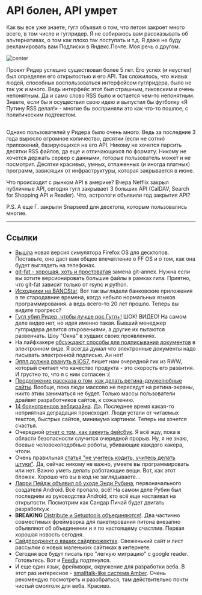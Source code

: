 # API болен, API умрет

Как вы все уже знаете, гугл объявил о том, что летом закроет много всего, в том числе и гуглридер. Я не собираюсь вам рассказывать об альтернативах, о том как плохо так поступать и т.д. Я даже не буду рекламировать вам Подписки в Яндекс.Почте. Моя речь о другом.

![center](http://2.bp.blogspot.com/-Q1RrkwT7FQg/UG7b219OG-I/AAAAAAAABY0/o0hkAxtkpno/s1600/default-ogb.png)

Проект Ридер успешно существовал более 5 лет. Его успех (и неуспех) был определен его открытостью и его API. Так сложилось, что живых людей, способных воспользоваться интерфейсом гуглридера, было не так уж и много. Ведь интерфейс этот был страшным, гиковским и очень непонятным. Да и само слово RSS было и остается чем-то непонятным. Знаете, если бы я осуществил свою идею и выпустил бы футболку «Я Путину RSS делал!» - многие бы восприняли это как что-то пошлое, с политическим подтекстом.

<img src="http://cho.justos.org:9119/counter.gif" height=1 width=1/>

Однако пользователей у Ридера было очень много. Ведь за последние 3 года выросло огромное количество, десятки (если не сотни) приложений, базирующихся на его API. Никому не хочется парсить десятки RSS файлов, да еще и отличающихся по формату. Никому не хочется держать сервер с данными, готорые пользователь может и не посмотрит. Десятки красивых, умных, отлаженных (и иногда платных) программ, зависящих от инфраструктуры, которая закрывается в июне.

Что происходит с рынком API в америке? Вчера Netflix закрыл публичные API, сегодня гугл закрывает 3 больших API (CalDAV, Search for Shopping API и Reader). Что, астрологи объявили год закрытия API?

P.S. А еще Г. закрыли Snapseed для десктопа, которым пользовались многие.

-----

## Ссылки

* [Вышла](https://hacks.mozilla.org/2013/03/firefox-os-simulator-previewing-version-3-0/) новая версия симулятора Firefox OS для десктопов. Поставьте, оно даст вам общее впечатление о FF OS и о том, как она будет выглядеть на телефонах.
* [git-fat - хорошая, хоть и простоватая](https://github.com/jedbrown/git-fat) замена git-annex. Нужна если вы хотите версионировать большие файлы в рамках гита. Приятно, что git-fat зависит только от rsync и python.
* [Исходники на BANCStar](https://github.com/jloughry/BANCStar). Вот так выглядели банковские приложения в те стародавние времена, когда небыло нормальных языков программирования. а ведь всего-то 20 лет прошло. Теперь вы видите прогресс?
* [Гугл убил Ридер, чтобы лучше рос Гугл+!](http://thenextweb.com/google/2013/03/14/former-google-reader-product-manager-confirms-our-suspicions-its-demise-is-all-about-google/) ШОК! ВИДЕО! На самом деле видео нет, но идея именно такая. Бывший менеджер гуглридера делится откровениями, а другие их пытаются развенчать. Шоу "Окна" в худших своих проявлениях.
* На лайфхакере [обсуждают способы для подписывания документов](http://lifehacker.com/5990172/whats-the-best-way-to-to-sign-documents-electronically-without-scanning-them) в электронном виде. Я всегда думал что электронные документы надо писывать электронной подписью. Ан нет!
* [Эппл должна рвануть в iOS7](http://readwrite.com/2013/03/12/why-apple-ios-7-needs-to-kill-it), пишет нам очередной гик из RWW, который считает что качество продукта - это скорость его развития. И грустно то, что я с ним согласен :(
* [Продолжение рассказа о том, как делать ретина-дружелюбные сайты](http://paulstamatiou.com/responsive-retina-blog-development-part-2). Вообще, пока люди массово не пересядут на ретина-экраны, никто этим заниматься не будет. Только массы пользователи драйвят разработчиков сайтов, к сожалению.
* [14 боянотрендов вебдизайна](http://econsultancy.com/uk/blog/62335-14-lousy-web-design-trends-that-are-making-a-comeback). Да. Последнее время какая-то неприятная деградация происходит. Люди устали от читаемых текстов, быстрых сайтов, минимума картинок. Теперь им хочется счастья.
* Очередной [отчет о том, как хакнуть фейсбук](http://www.nirgoldshlager.com/2013/03/how-i-hacked-any-facebook-accountagain.html). Я всё жду, пока в области безопасности случится очередной прорыв. Ну, я не знаю, боевые человекоподобные роботы, убивающие каждого хакера, чтоли.
* Очень правильная [статья "не учитесь кодить, учитесь делать штуки"](http://www.jakelevine.me/blog/2013/03/dont-learn-how-to-code-learn-how-to-make-things/). Да, сейчас никому не важно, умеете вы программировать или нет. Важно уметь делать работающие вещи. Вот, как этот бложек. Хорошо что вы в код не заглядываете...
* [Ларри Пейдж объявил об уходе Энди Рубина](http://googleblog.blogspot.ru/2013/03/update-from-ceo.html), первоначального создателя Android. Всё пропало, всё! На самом деле Рубин был последним из руководства Android, кто всё еще настаивал на открытости. Посмотрим как Сандар Пичай будет двигать разработку.к
* **BREAKING** [Distribute и Setuptools объединяются!](http://mail.python.org/pipermail/distutils-sig/2013-March/020126.html). Два частично совместимых фреймворка для пакетирования питона внезапно объявляют об объединении и я по настоящему счастлив. Первая хорошая новость сегодня.
* [Сайдпроджект о ваших сайдпрожектах](http://sideshowhq.com/). Свеженький сайт  и лист рассылки о новых маленьких сайтиках в интернете.
* Сегодня все будут писать про "легкую миграцию" с google reader. Готовьтесь. Вот и [Feedly](http://blog.feedly.com/2013/03/14/google-reader/) подтянулся.
* И еще один язык, фреймворк, окружение для разработки веба. В этот раз интересное - [smalltalk-like система Amber](http://amber-lang.net/). Очень рекомендую посмотреть и разобраться, там действительно почти чистый смолтолк для веба. Красиво.